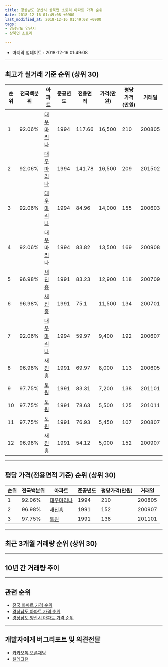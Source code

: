 ```yaml
---
title: 경상남도 양산시 상북면 소토리 아파트 가격 순위
date: 2018-12-16 01:49:08 +0900
last_modified_at: 2018-12-16 01:49:08 +0900
tags:
- 경상남도 양산시
- 상북면 소토리

---
```


* 마지막 업데이트 : 2018-12-16 01:49:08

---

## 최고가 실거래 기준 순위 (상위 30)


|순위|전국백분위|아파트|준공년도|전용면적|가격(만원)|평당가격(만원)|거래일|
|---|---|---|---|---|---|---|---|
|1|92.06%|[대우마리나](https://search.naver.com/search.naver?query=%EA%B2%BD%EC%83%81%EB%82%A8%EB%8F%84+%EC%96%91%EC%82%B0%EC%8B%9C+%EC%83%81%EB%B6%81%EB%A9%B4+%EC%86%8C%ED%86%A0%EB%A6%AC+%EB%8C%80%EC%9A%B0%EB%A7%88%EB%A6%AC%EB%82%98)|1994|117.66|16,500|210|200805|
|2|92.06%|[대우마리나](https://search.naver.com/search.naver?query=%EA%B2%BD%EC%83%81%EB%82%A8%EB%8F%84+%EC%96%91%EC%82%B0%EC%8B%9C+%EC%83%81%EB%B6%81%EB%A9%B4+%EC%86%8C%ED%86%A0%EB%A6%AC+%EB%8C%80%EC%9A%B0%EB%A7%88%EB%A6%AC%EB%82%98)|1994|141.78|16,500|209|201502|
|3|92.06%|[대우마리나](https://search.naver.com/search.naver?query=%EA%B2%BD%EC%83%81%EB%82%A8%EB%8F%84+%EC%96%91%EC%82%B0%EC%8B%9C+%EC%83%81%EB%B6%81%EB%A9%B4+%EC%86%8C%ED%86%A0%EB%A6%AC+%EB%8C%80%EC%9A%B0%EB%A7%88%EB%A6%AC%EB%82%98)|1994|84.96|14,000|155|200603|
|4|92.06%|[대우마리나](https://search.naver.com/search.naver?query=%EA%B2%BD%EC%83%81%EB%82%A8%EB%8F%84+%EC%96%91%EC%82%B0%EC%8B%9C+%EC%83%81%EB%B6%81%EB%A9%B4+%EC%86%8C%ED%86%A0%EB%A6%AC+%EB%8C%80%EC%9A%B0%EB%A7%88%EB%A6%AC%EB%82%98)|1994|83.82|13,500|169|200908|
|5|96.98%|[새진흥](https://search.naver.com/search.naver?query=%EA%B2%BD%EC%83%81%EB%82%A8%EB%8F%84+%EC%96%91%EC%82%B0%EC%8B%9C+%EC%83%81%EB%B6%81%EB%A9%B4+%EC%86%8C%ED%86%A0%EB%A6%AC+%EC%83%88%EC%A7%84%ED%9D%A5)|1991|83.23|12,900|118|200709|
|6|96.98%|[새진흥](https://search.naver.com/search.naver?query=%EA%B2%BD%EC%83%81%EB%82%A8%EB%8F%84+%EC%96%91%EC%82%B0%EC%8B%9C+%EC%83%81%EB%B6%81%EB%A9%B4+%EC%86%8C%ED%86%A0%EB%A6%AC+%EC%83%88%EC%A7%84%ED%9D%A5)|1991|75.1|11,500|134|200701|
|7|92.06%|[대우마리나](https://search.naver.com/search.naver?query=%EA%B2%BD%EC%83%81%EB%82%A8%EB%8F%84+%EC%96%91%EC%82%B0%EC%8B%9C+%EC%83%81%EB%B6%81%EB%A9%B4+%EC%86%8C%ED%86%A0%EB%A6%AC+%EB%8C%80%EC%9A%B0%EB%A7%88%EB%A6%AC%EB%82%98)|1994|59.97|9,400|192|200607|
|8|96.98%|[새진흥](https://search.naver.com/search.naver?query=%EA%B2%BD%EC%83%81%EB%82%A8%EB%8F%84+%EC%96%91%EC%82%B0%EC%8B%9C+%EC%83%81%EB%B6%81%EB%A9%B4+%EC%86%8C%ED%86%A0%EB%A6%AC+%EC%83%88%EC%A7%84%ED%9D%A5)|1991|69.97|8,000|113|200605|
|9|97.75%|[토원](https://search.naver.com/search.naver?query=%EA%B2%BD%EC%83%81%EB%82%A8%EB%8F%84+%EC%96%91%EC%82%B0%EC%8B%9C+%EC%83%81%EB%B6%81%EB%A9%B4+%EC%86%8C%ED%86%A0%EB%A6%AC+%ED%86%A0%EC%9B%90)|1991|83.31|7,200|138|201101|
|10|97.75%|[토원](https://search.naver.com/search.naver?query=%EA%B2%BD%EC%83%81%EB%82%A8%EB%8F%84+%EC%96%91%EC%82%B0%EC%8B%9C+%EC%83%81%EB%B6%81%EB%A9%B4+%EC%86%8C%ED%86%A0%EB%A6%AC+%ED%86%A0%EC%9B%90)|1991|78.63|5,500|125|201011|
|11|97.75%|[토원](https://search.naver.com/search.naver?query=%EA%B2%BD%EC%83%81%EB%82%A8%EB%8F%84+%EC%96%91%EC%82%B0%EC%8B%9C+%EC%83%81%EB%B6%81%EB%A9%B4+%EC%86%8C%ED%86%A0%EB%A6%AC+%ED%86%A0%EC%9B%90)|1991|76.93|5,450|107|200807|
|12|96.98%|[새진흥](https://search.naver.com/search.naver?query=%EA%B2%BD%EC%83%81%EB%82%A8%EB%8F%84+%EC%96%91%EC%82%B0%EC%8B%9C+%EC%83%81%EB%B6%81%EB%A9%B4+%EC%86%8C%ED%86%A0%EB%A6%AC+%EC%83%88%EC%A7%84%ED%9D%A5)|1991|54.12|5,000|152|200907|


---

## 평당 가격(전용면적 기준) 순위 (상위 30)


|순위|전국백분위|아파트|준공년도|평당가격(만원)|거래일|
|---|---|---|---|---|---|
|1|92.06%|[대우마리나](https://search.naver.com/search.naver?query=%EA%B2%BD%EC%83%81%EB%82%A8%EB%8F%84+%EC%96%91%EC%82%B0%EC%8B%9C+%EC%83%81%EB%B6%81%EB%A9%B4+%EC%86%8C%ED%86%A0%EB%A6%AC+%EB%8C%80%EC%9A%B0%EB%A7%88%EB%A6%AC%EB%82%98)|1994|210|200805|
|2|96.98%|[새진흥](https://search.naver.com/search.naver?query=%EA%B2%BD%EC%83%81%EB%82%A8%EB%8F%84+%EC%96%91%EC%82%B0%EC%8B%9C+%EC%83%81%EB%B6%81%EB%A9%B4+%EC%86%8C%ED%86%A0%EB%A6%AC+%EC%83%88%EC%A7%84%ED%9D%A5)|1991|152|200907|
|3|97.75%|[토원](https://search.naver.com/search.naver?query=%EA%B2%BD%EC%83%81%EB%82%A8%EB%8F%84+%EC%96%91%EC%82%B0%EC%8B%9C+%EC%83%81%EB%B6%81%EB%A9%B4+%EC%86%8C%ED%86%A0%EB%A6%AC+%ED%86%A0%EC%9B%90)|1991|138|201101|


---

## 최근 3개월 거래량 순위 (상위 30)


<div style="width:100%;">
    <canvas id="deal_count_ranking" height="250"></canvas>
</div>


<script>
new Chart(document.getElementById("deal_count_ranking"), {
    type: 'horizontalBar',
    data: {
        labels: ['대우마리나'],
        datasets: [{
            label: '실거래 수',
            data: [6],
            borderColor: "rgba(255, 0, 128, 1)",
            backgroundColor: "rgba(255, 0, 128, 0.5)",
            fill: false,
        }]
    },
    options: {
        responsive: true,
        title: {
            display: true,
            text: '최근 3개월 거래량 순위'
        },
        tooltips: {
            mode: 'index',
            intersect: false,
            callbacks: {
                title: function(tooltipItems, data) {
                    return "실거래 수:";
                },
                label: function(tooltipItem, data) {
                    return data.labels[tooltipItem.index] + ": " + tooltipItem.xLabel;
                }
            }
        },
        hover: {
            mode: 'nearest',
            intersect: true
        },
        scales: {
            xAxes: [{
                display: true,
                scaleLabel: {
                    display: true,
                    labelString: '실거래 수'
                },
                ticks: {
                    suggestedMin: 0,
                }
            }],
            yAxes: [{
                display: true,
                ticks: {
                    autoSkip: false,
                    callback: function(value, index, values) {
                        if (value.length > 15)
                            return value.substr(0, 13) + "...";
                        else
                            return value;
                    }
                },
                scaleLabel: {
                    display: false,
                }
            }]
        }
    }
});

</script>


---

## 10년 간 거래량 추이


<div style="width:100%;">
    <canvas id="deal_progress" height="250"></canvas>
</div>

<script>
new Chart(document.getElementById("deal_progress"), {
    type: 'line',
    data: {
        labels: ['200812','200901','200902','200903','200904','200905','200906','200907','200908','200909','200910','200911','200912','201001','201002','201003','201004','201005','201006','201007','201008','201009','201010','201011','201012','201101','201102','201103','201104','201105','201106','201107','201108','201109','201110','201111','201112','201201','201202','201203','201204','201205','201206','201207','201208','201209','201210','201211','201212','201301','201302','201303','201304','201305','201306','201307','201308','201309','201310','201311','201312','201401','201402','201403','201404','201405','201406','201407','201408','201409','201410','201411','201412','201501','201502','201503','201504','201505','201506','201507','201508','201509','201510','201511','201512','201601','201602','201603','201604','201605','201606','201607','201608','201609','201610','201611','201612','201701','201702','201703','201704','201705','201706','201707','201708','201709','201710','201711','201712','201801','201802','201803','201804','201805','201806','201807','201808','201809','201810','201811','201812'],
        datasets: [{
            label: '실거래 수',
            pointRadius: 1,
            data: [2, 6, 2, 9, 7, 8, 8, 8, 5, 15, 8, 4, 8, 2, 11, 6, 6, 7, 7, 3, 7, 4, 14, 8, 6, 11, 6, 9, 8, 6, 4, 9, 3, 8, 6, 5, 6, 3, 3, 4, 1, 4, 3, 4, 4, 2, 3, 12, 4, 3, 1, 5, 5, 4, 7, 4, 2, 1, 8, 4, 4, 1, 6, 10, 6, 2, 5, 4, 4, 4, 4, 5, 6, 3, 10, 10, 11, 1, 8, 1, 6, 2, 11, 7, 2, 2, 3, 6, 7, 6, 3, 6, 4, 10, 4, 6, 3, 5, 3, 3, 2, 6, 7, 5, 4, 5, 2, 2, 0, 5, 3, 1, 5, 1, 0, 2, 1, 1, 3, 2, 1],
            borderColor: "rgba(255, 201, 14, 1)",
            backgroundColor: "rgba(255, 201, 14, 0.5)",
            fill: true,
        }]
    },
    options: {
        responsive: true,
        title: {
            display: true,
            text: '10년간 거래량 추이'
        },
        tooltips: {
            mode: 'index',
            intersect: false,
        },
        hover: {
            mode: 'nearest',
            intersect: true
        },
        scales: {
            xAxes: [{
                display: true,
                scaleLabel: {
                    display: true,
                    labelString: '년/월'
                }
            }],
            yAxes: [{
                display: true,
                ticks: {
                    suggestedMin: 0,
                },
                scaleLabel: {
                    display: true,
                    labelString: '실거래 수'
                }
            }]
        }
    }
});

</script>


---

## 관련 순위

- [전국 아파트 가격 순위](https://inasie.github.io/apt-ranking/전국)
- [경상남도 아파트 가격 순위](https://inasie.github.io/apt-ranking/경상남도)
- [경상남도 양산시 아파트 가격 순위](https://inasie.github.io/apt-ranking/경상남도-양산시)


---

## 개발자에게 버그리포트 및 의견전달

- [카카오톡 오픈채팅](https://open.kakao.com/o/gLJUAP4)
- [텔레그램](https://t.me/inasie)

